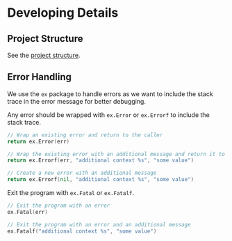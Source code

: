# Developing Details

## Project Structure

See the [project structure](./api-design-and-project-structure.md).

## Error Handling

We use the `ex` package to handle errors as we want to include the stack trace
in the error message for better debugging.

Any error should be wrapped with `ex.Error` or `ex.Errorf` to include the stack trace.

```go
// Wrap an existing error and return to the caller
return ex.Error(err)
```

```go
// Wrap the existing error with an additional message and return it to the caller.
return ex.Errorf(err, "additional context %s", "some value")
```

```go
// Create a new error with an additional message
return ex.Errorf(nil, "additional context %s", "some value")
```

Exit the program with `ex.Fatal` or `ex.Fatalf`.

```go
// Exit the program with an error
ex.Fatal(err)
```

```go
// Exit the program with an error and an additional message
ex.Fatalf("additional context %s", "some value")
```
